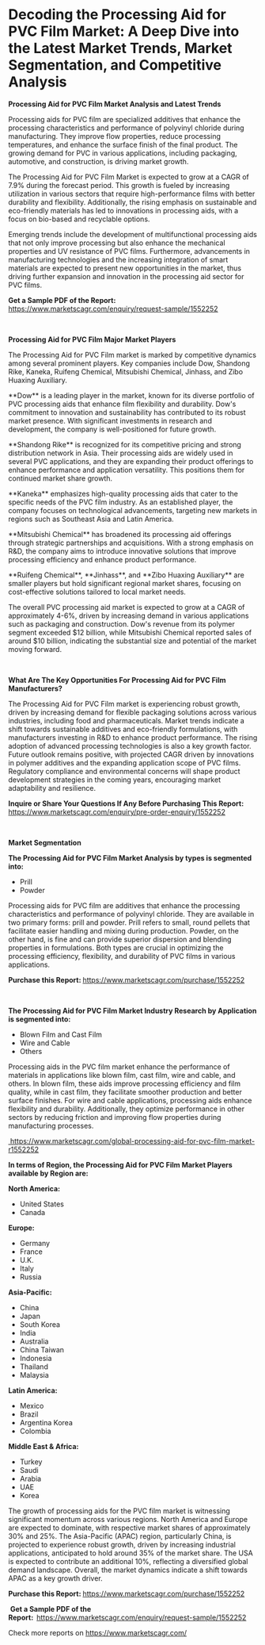 <p><h1>Decoding the Processing Aid for PVC Film Market: A Deep Dive into the Latest Market Trends, Market Segmentation, and Competitive Analysis</h1></p><p><strong>Processing Aid for PVC Film Market Analysis and Latest Trends</strong></p>
<p><p>Processing aids for PVC film are specialized additives that enhance the processing characteristics and performance of polyvinyl chloride during manufacturing. They improve flow properties, reduce processing temperatures, and enhance the surface finish of the final product. The growing demand for PVC in various applications, including packaging, automotive, and construction, is driving market growth.</p><p>The Processing Aid for PVC Film Market is expected to grow at a CAGR of 7.9% during the forecast period. This growth is fueled by increasing utilization in various sectors that require high-performance films with better durability and flexibility. Additionally, the rising emphasis on sustainable and eco-friendly materials has led to innovations in processing aids, with a focus on bio-based and recyclable options. </p><p>Emerging trends include the development of multifunctional processing aids that not only improve processing but also enhance the mechanical properties and UV resistance of PVC films. Furthermore, advancements in manufacturing technologies and the increasing integration of smart materials are expected to present new opportunities in the market, thus driving further expansion and innovation in the processing aid sector for PVC films.</p></p>
<p><strong>Get a Sample PDF of the Report:&nbsp;</strong> <a href="https://www.marketscagr.com/enquiry/request-sample/1552252?utm_campaign=2042&utm_medium=2&utm_source=Github&utm_content=ia&utm_term=01022025&utm_id=processing-aid-for-pvc-film">https://www.marketscagr.com/enquiry/request-sample/1552252</a></p>
<p>&nbsp;</p>
<p><strong>Processing Aid for PVC Film Major Market Players</strong></p>
<p><p>The Processing Aid for PVC Film market is marked by competitive dynamics among several prominent players. Key companies include Dow, Shandong Rike, Kaneka, Ruifeng Chemical, Mitsubishi Chemical, Jinhass, and Zibo Huaxing Auxiliary.</p><p>**Dow** is a leading player in the market, known for its diverse portfolio of PVC processing aids that enhance film flexibility and durability. Dow's commitment to innovation and sustainability has contributed to its robust market presence. With significant investments in research and development, the company is well-positioned for future growth.</p><p>**Shandong Rike** is recognized for its competitive pricing and strong distribution network in Asia. Their processing aids are widely used in several PVC applications, and they are expanding their product offerings to enhance performance and application versatility. This positions them for continued market share growth.</p><p>**Kaneka** emphasizes high-quality processing aids that cater to the specific needs of the PVC film industry. As an established player, the company focuses on technological advancements, targeting new markets in regions such as Southeast Asia and Latin America.</p><p>**Mitsubishi Chemical** has broadened its processing aid offerings through strategic partnerships and acquisitions. With a strong emphasis on R&D, the company aims to introduce innovative solutions that improve processing efficiency and enhance product performance.</p><p>**Ruifeng Chemical**, **Jinhass**, and **Zibo Huaxing Auxiliary** are smaller players but hold significant regional market shares, focusing on cost-effective solutions tailored to local market needs.</p><p>The overall PVC processing aid market is expected to grow at a CAGR of approximately 4-6%, driven by increasing demand in various applications such as packaging and construction. Dow's revenue from its polymer segment exceeded $12 billion, while Mitsubishi Chemical reported sales of around $10 billion, indicating the substantial size and potential of the market moving forward.</p></p>
<p>&nbsp;</p>
<p><strong>What Are The Key Opportunities For Processing Aid for PVC Film Manufacturers?</strong></p>
<p><p>The Processing Aid for PVC Film market is experiencing robust growth, driven by increasing demand for flexible packaging solutions across various industries, including food and pharmaceuticals. Market trends indicate a shift towards sustainable additives and eco-friendly formulations, with manufacturers investing in R&D to enhance product performance. The rising adoption of advanced processing technologies is also a key growth factor. Future outlook remains positive, with projected CAGR driven by innovations in polymer additives and the expanding application scope of PVC films. Regulatory compliance and environmental concerns will shape product development strategies in the coming years, encouraging market adaptability and resilience.</p></p>
<p><strong>Inquire or Share Your Questions If Any Before Purchasing This Report:</strong> <a href="https://www.marketscagr.com/enquiry/pre-order-enquiry/1552252?utm_campaign=2042&utm_medium=2&utm_source=Github&utm_content=ia&utm_term=01022025&utm_id=processing-aid-for-pvc-film">https://www.marketscagr.com/enquiry/pre-order-enquiry/1552252</a></p>
<p>&nbsp;</p>
<p><strong>Market Segmentation</strong></p>
<p><strong>The Processing Aid for PVC Film Market Analysis by types is segmented into:</strong></p>
<p><ul><li>Prill</li><li>Powder</li></ul></p>
<p><p>Processing aids for PVC film are additives that enhance the processing characteristics and performance of polyvinyl chloride. They are available in two primary forms: prill and powder. Prill refers to small, round pellets that facilitate easier handling and mixing during production. Powder, on the other hand, is fine and can provide superior dispersion and blending properties in formulations. Both types are crucial in optimizing the processing efficiency, flexibility, and durability of PVC films in various applications.</p></p>
<p><strong>Purchase this Report:&nbsp;</strong><a href="https://www.marketscagr.com/purchase/1552252?utm_campaign=2042&utm_medium=2&utm_source=Github&utm_content=ia&utm_term=01022025&utm_id=processing-aid-for-pvc-film">https://www.marketscagr.com/purchase/1552252</a></p>
<p>&nbsp;</p>
<p><strong>The Processing Aid for PVC Film Market Industry Research by Application is segmented into:</strong></p>
<p><ul><li>Blown Film and Cast Film</li><li>Wire and Cable</li><li>Others</li></ul></p>
<p><p>Processing aids in the PVC film market enhance the performance of materials in applications like blown film, cast film, wire and cable, and others. In blown film, these aids improve processing efficiency and film quality, while in cast film, they facilitate smoother production and better surface finishes. For wire and cable applications, processing aids enhance flexibility and durability. Additionally, they optimize performance in other sectors by reducing friction and improving flow properties during manufacturing processes.</p></p>
<p><a href="https://www.marketscagr.com/global-processing-aid-for-pvc-film-market-r1552252?utm_campaign=2042&utm_medium=2&utm_source=Github&utm_content=ia&utm_term=01022025&utm_id=processing-aid-for-pvc-film">&nbsp;https://www.marketscagr.com/global-processing-aid-for-pvc-film-market-r1552252</a></p>
<p><strong>In terms of Region, the Processing Aid for PVC Film Market Players available by Region are:</strong></p>
<p>
    <p> <strong> North America: </strong>
        <ul>
            <li>United States</li>
            <li>Canada</li>
        </ul>
        </p> 
    <p> <strong> Europe: </strong>
        <ul>
            <li>Germany</li>
            <li>France</li>
            <li>U.K.</li>
            <li>Italy</li>
            <li>Russia</li>
        </ul>
        </p> 
    <p> <strong> Asia-Pacific: </strong>
        <ul>
            <li>China</li>
            <li>Japan</li>
            <li>South Korea</li>
            <li>India</li>
            <li>Australia</li>
            <li>China Taiwan</li>
            <li>Indonesia</li>
            <li>Thailand</li>
            <li>Malaysia</li>
        </ul>
        </p> 
    <p> <strong> Latin America: </strong>
        <ul>
            <li>Mexico</li>
            <li>Brazil</li>
            <li>Argentina Korea</li>
            <li>Colombia</li>
        </ul>
        </p> 
    <p> <strong> Middle East & Africa: </strong>
        <ul>
            <li>Turkey</li>
            <li>Saudi</li>
            <li>Arabia</li>
            <li>UAE</li>
            <li>Korea</li>
        </ul>
    </p>
    </p>
<p><p>The growth of processing aids for the PVC film market is witnessing significant momentum across various regions. North America and Europe are expected to dominate, with respective market shares of approximately 30% and 25%. The Asia-Pacific (APAC) region, particularly China, is projected to experience robust growth, driven by increasing industrial applications, anticipated to hold around 35% of the market share. The USA is expected to contribute an additional 10%, reflecting a diversified global demand landscape. Overall, the market dynamics indicate a shift towards APAC as a key growth driver.</p></p>
<p><strong>Purchase this Report: </strong><a href="https://www.marketscagr.com/purchase/1552252?utm_campaign=2042&utm_medium=2&utm_source=Github&utm_content=ia&utm_term=01022025&utm_id=processing-aid-for-pvc-film">https://www.marketscagr.com/purchase/1552252</a></p>
<p>&nbsp;<strong>Get a Sample PDF of the Report:&nbsp;&nbsp;</strong><a href="https://www.marketscagr.com/enquiry/request-sample/1552252?utm_campaign=2042&utm_medium=2&utm_source=Github&utm_content=ia&utm_term=01022025&utm_id=processing-aid-for-pvc-film">https://www.marketscagr.com/enquiry/request-sample/1552252</a></p>
<p><strong></strong></p>
<p>Check more reports on <a href="https://www.marketscagr.com/?utm_campaign=2042&utm_medium=2&utm_source=Github&utm_content=ia&utm_term=01022025&utm_id=processing-aid-for-pvc-film">https://www.marketscagr.com/</a></p>